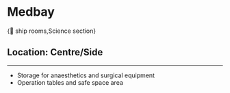 # Medbay

{🚻 ship rooms,Science section}

## **Location:** Centre/Side

---

- Storage for anaesthetics and surgical equipment
- Operation tables and safe space area
